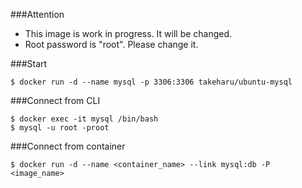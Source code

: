 ###Attention
- This image is work in progress. It will be changed.
- Root password is "root". Please change it.


###Start
```
$ docker run -d --name mysql -p 3306:3306 takeharu/ubuntu-mysql
```

###Connect from CLI
```
$ docker exec -it mysql /bin/bash
$ mysql -u root -proot
```

###Connect from container
```
$ docker run -d --name <container_name> --link mysql:db -P <image_name>
```


